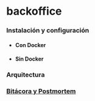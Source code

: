 # backoffice

### Instalación y configuración

- #### Con Docker

- #### Sin Docker

### Arquitectura

### [Bitácora y Postmortem](https://edjeordjian.github.io/bitacora/)
